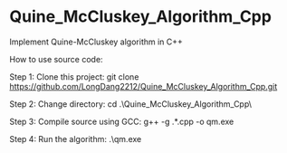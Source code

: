 # Quine_McCluskey_Algorithm_Cpp
Implement Quine-McCluskey algorithm in C++


How to use source code:

Step 1: Clone this project:
    git clone https://github.com/LongDang2212/Quine_McCluskey_Algorithm_Cpp.git

Step 2: Change directory:
    cd .\Quine_McCluskey_Algorithm_Cpp\

Step 3: Compile source using GCC:
    g++ -g .\*.cpp -o qm.exe

Step 4: Run the algorithm:
    .\qm.exe

